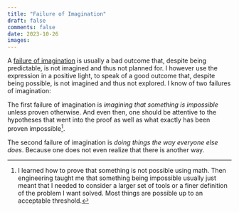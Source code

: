 ```yaml
---
title: "Failure of Imagination"
draft: false
comments: false
date: 2023-10-26
images:
---
```


A [failure of imagination](https://en.wikipedia.org/wiki/Failure_of_imagination) is usually a bad outcome that, despite being predictable, is not imagined and thus not planned for.
I however use the expression in a positive light, to speak of a good outcome that, despite being possible, is not imagined and thus not explored.
I know of two failures of imagination:

The first failure of imagination is *imagining that something is impossible* unless proven otherwise. And even then, one should be attentive to the hypotheses that went into the proof as well as what exactly has been proven impossible[^impossible].

The second failure of imagination is *doing things the way everyone else does*. Because one does not even realize that there is another way. 

[^impossible]: I learned how to prove that something is not possible using math. Then engineering taught me that something being impossible usually just meant that I needed to consider a larger set of tools or a finer definition of the problem I want solved. Most things are possible up to an acceptable threshold.